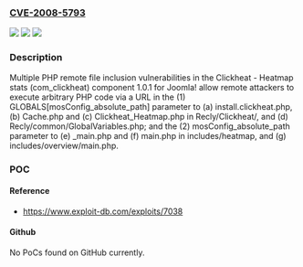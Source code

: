 ### [CVE-2008-5793](https://cve.mitre.org/cgi-bin/cvename.cgi?name=CVE-2008-5793)
![](https://img.shields.io/static/v1?label=Product&message=n%2Fa&color=blue)
![](https://img.shields.io/static/v1?label=Version&message=n%2Fa&color=blue)
![](https://img.shields.io/static/v1?label=Vulnerability&message=n%2Fa&color=brighgreen)

### Description

Multiple PHP remote file inclusion vulnerabilities in the Clickheat - Heatmap stats (com_clickheat) component 1.0.1 for Joomla! allow remote attackers to execute arbitrary PHP code via a URL in the (1) GLOBALS[mosConfig_absolute_path] parameter to (a) install.clickheat.php, (b) Cache.php and (c) Clickheat_Heatmap.php in Recly/Clickheat/, and (d) Recly/common/GlobalVariables.php; and the (2) mosConfig_absolute_path parameter to (e) _main.php and (f) main.php in includes/heatmap, and (g) includes/overview/main.php.

### POC

#### Reference
- https://www.exploit-db.com/exploits/7038

#### Github
No PoCs found on GitHub currently.

